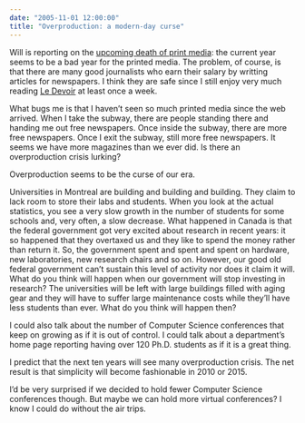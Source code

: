```yaml
---
date: "2005-11-01 12:00:00"
title: "Overproduction: a modern-day curse"
---
```




Will is reporting on the [upcoming death of print media](http://www.entish.org/wordpress/?p=250): the current year seems to be a bad year for the printed media. The problem, of course, is that there are many good journalists who earn their salary by writting articles for newspapers. I think they are safe since I still enjoy very much reading [Le Devoir](http://www.ledevoir.com/) at least once a week.

What bugs me is that I haven&rsquo;t seen so much printed media since the web arrived. When I take the subway, there are people standing there and handing me out free newspapers. Once inside the subway, there are more free newspapers. Once I exit the subway, still more free newspapers. It seems we have more magazines than we ever did. Is there an overproduction crisis lurking?

Overproduction seems to be the curse of our era. 

Universities in Montreal are building and building and building. They claim to lack room to store their labs and students. When you look at the actual statistics, you see a very slow growth in the number of students for some schools and, very often, a slow decrease. What happened in Canada is that the federal government got very excited about research in recent years: it so happened that they overtaxed us and they like to spend the money rather than return it. So, the government spent and spent and spent on hardware, new laboratories, new research chairs and so on. However, our good old federal government can&rsquo;t sustain this level of activity nor does it claim it will. What do you think will happen when our government will stop investing in research? The universities will be left with large buildings filled with aging gear and they will have to suffer large maintenance costs while they&rsquo;ll have less students than ever. What do you think will happen then?

I could also talk about the number of Computer Science conferences that keep on growing as if it is out of control. I could talk about a department&rsquo;s home page reporting having over 120 Ph.D. students as if it is a great thing.

I predict that the next ten years will see many overproduction crisis. The net result is that simplicity will become fashionable in 2010 or 2015.

I&rsquo;d be very surprised if we decided to hold fewer Computer Science conferences though. But maybe we can hold more virtual conferences? I know I could do without the air trips.

